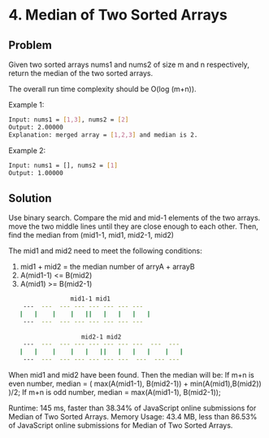 # 4. Median of Two Sorted Arrays

## Problem
Given two sorted arrays nums1 and nums2 of size m and n respectively, return the median of the two sorted arrays.

The overall run time complexity should be O(log (m+n)).

Example 1:
```bash
Input: nums1 = [1,3], nums2 = [2]
Output: 2.00000
Explanation: merged array = [1,2,3] and median is 2.
```

Example 2:
```bash
Input: nums1 = [], nums2 = [1]
Output: 1.00000
```

## Solution
Use binary search. Compare the mid and mid-1 elements of the two arrays. move the two middle lines until they are close enough to each other. Then, find the median from (mid1-1, mid1, mid2-1, mid2)

The mid1 and mid2 need to meet the following conditions:
  1. mid1 + mid2 = the median number of arryA + arrayB
  2. A(mid1-1) <= B(mid2)
  3. A(mid1) >= B(mid2-1)


```bash
                 mid1-1 mid1                          
    ---  ---  --- --- --- --- --- ---
   |   |    |    |   ||   |   |   |   |
    ---  ---  --- --- --- --- --- ---
  
                    mid2-1 mid2
    ---  ---  --- --- --- --- --- ---  ---  ---
   |   |    |    |   |   ||   |   |   |    |   |
    ---  ---  --- --- --- --- ---  ---  --- ---
```
  
When mid1 and mid2 have been found. Then the median will be:
  If m+n is even number, median = ( max(A(mid1-1), B(mid2-1)) + min(A(mid1),B(mid2)) )/2;
  If m+n is odd number, median = max(A(mid1-1), B(mid2-1));

Runtime: 145 ms, faster than 38.34% of JavaScript online submissions for Median of Two Sorted Arrays.
Memory Usage: 43.4 MB, less than 86.53% of JavaScript online submissions for Median of Two Sorted Arrays.

